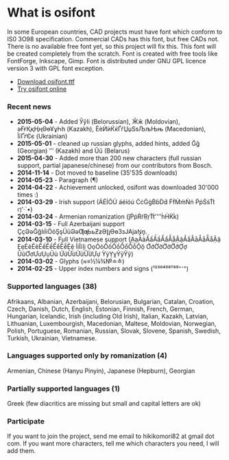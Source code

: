 # What is osifont

In some European countries, CAD projects must have font which conform to IS0 3O98 specification. Commercial CADs has this font, but free CADs not. There is no available free font yet, so this project will fix this. This font will be created completely from the scratch. Font is created with free tools like FontForge, Inkscape, Gimp. Font is distributed under GNU GPL licence version 3 with GPL font exception.

- [Download osifont.ttf](https://goo.gl/ICqPXo)
- [Try osifont online](https://hikikomori82.github.io/)

### Recent news

  - **2015-05-04** - Added ЎўІі (Belorussian), Ӂӂ (Moldovian), әҒғҚқҢңӨөҰұҺһ (Kazakh), ЀѐЍѝЌќЃѓЏџЅѕЉљЊњ (Macedonian), ЇїҐґЄє (Ukrainian)
  - **2015-05-01** - cleaned up russian glyphs, added hints, added Ḡḡ (Georgian) ʺʹ (Kazakh) and Ŭŭ (Belarus)
  - **2015-04-30** - Added more than 200 new characters (full russian support, partial japanese/chinese) from our contributors from Bosch.
  - **2014-11-14** - Dot moved to baseline (35'535 downloads)
  - **2014-05-23** - Paragraph (¶)
  - **2014-04-22** - Achievement unlocked, osifont was downloaded 30'000 times :)
  - **2014-03-29** - Irish support (ÁÉÍÓÚ áéíóú ĊċĠġḂḃḊḋ ḞḟṀṁṄṅ ṖṗṠṡṪṫ ı⁊'·´•)
  - **2014-03-24** - Armenian romanization (ǰṖṗṘṙṚṛṪṫ‛'’ʽḣḢK̇k̇)
  - **2014-03-15** - Full Azerbaijani support ÇçƏəĞğIıİiÖöŞşÜüƏəƢƣЬьƵƶӘI̡ı̡ƟɵЗзЈАјаN̡n̡.
  - **2014-03-10** - Full Vietnamese support (ẠạẢảẤấẦầẨẩẪẫẬậẮắẰằẲẳẴẵẶặ ẸẹẺẻẼẽẾếỀềỂểỄễỆệ ỈỉĨĩỊị ỌọỎỏỐốỒồỔổỖỗỘộ ỚớỜờỞởỠỡỢợ ŨũƠơƯưỤụỦủ ỨứỪừỬửỮữỰự ỲỳỴỵỶỷỸỹ)
  - **2014-03-02** - Glyphs (≈≡½¼¾№≐≙)
  - **2014-02-25** - Upper index numbers and signs (¹²³⁰⁴⁵⁶⁷⁸⁹⁺⁻⁼)

### Supported languages (38)

Afrikaans, Albanian, Azerbaijani, Belorusian, Bulgarian, Catalan, Croation, Czech, Danish, Dutch, English, Estonian, Finnish, French, German, Hungarian, Icelandic, Irish (including Old Irish), Italian, Kazakh, Latvian, Lithuanian, Luxembourgish, Macedonian, Maltese, Moldovian, Norwegian, Polish, Portuguese, Romanian, Russian, Slovak, Slovene, Spanish, Swedish, Turkish, Ukrainian, Vietnamese.

### Languages supported only by romanization (4)

Armenian, Chinese (Hanyu Pinyin), Japanese (Hepburn), Georgian

### Partially supported languages (1)

Greek (few diacritics are missing but small and capital letters are ok)

### Participate

If you want to join the project, send me email to hikikomori82 at gmail dot com. If you want more characters, tell me which characters you need, I will add them.
